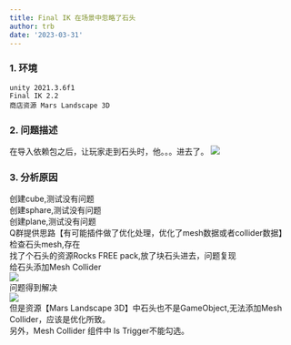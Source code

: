 ```yaml
---
title: Final IK 在场景中忽略了石头
author: trb
date: '2023-03-31'
---
```


### 1. 环境

```
unity 2021.3.6f1
Final IK 2.2
商店资源 Mars Landscape 3D
```

### 2. 问题描述
在导入依赖包之后，让玩家走到石头时，他。。。进去了。
![](https://jinchen-chuyang.github.io/blog/unity/00000_ik_fail.png)

### 3. 分析原因
创建cube,测试没有问题  
创建sphare,测试没有问题  
创建plane,测试没有问题  
Q群提供思路【有可能插件做了优化处理，优化了mesh数据或者collider数据】  
检查石头mesh,存在  
找了个石头的资源Rocks FREE pack,放了块石头进去，问题复现  
给石头添加Mesh Collider  
![](https://jinchen-chuyang.github.io/blog/unity/00001_ik_add_meshcollider.png)  
问题得到解决  
![](https://jinchen-chuyang.github.io/blog/unity/00002_ik_ok.png)  
但是资源【Mars Landscape 3D】中石头也不是GameObject,无法添加Mesh Collider，应该是优化所致。  
另外，Mesh Collider 组件中 Is Trigger不能勾选。  